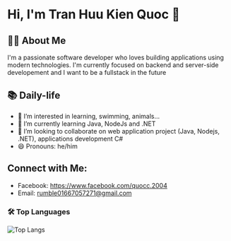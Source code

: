# Hi, I'm Tran Huu Kien Quoc 👋
## 👨‍💻 About Me
I'm a passionate software developer who loves building applications using modern technologies. I'm currently focused on backend and server-side developement and I want to be a fullstack in the future

## 📚 Daily-life
- 👀 I’m interested in learning, swimming, animals...
- 🌱 I’m currently learning Java, NodeJs and .NET
- 💞️ I’m looking to collaborate on web application project (Java, Nodejs, .NET), applications development C#
- 😄 Pronouns: he/him

## Connect with Me:
- Facebook: https://www.facebook.com/quocc.2004
- Email: rumble01667057271@gmail.com

### 🛠️ Top Languages

![Top Langs](https://github-readme-stats.vercel.app/api/top-langs/?username=quoc10973&layout=compact&theme=white)


<!---
quoc10973/quoc10973 is a ✨ special ✨ repository because its `README.md` (this file) appears on your GitHub profile.
You can click the Preview link to take a look at your changes.
--->
